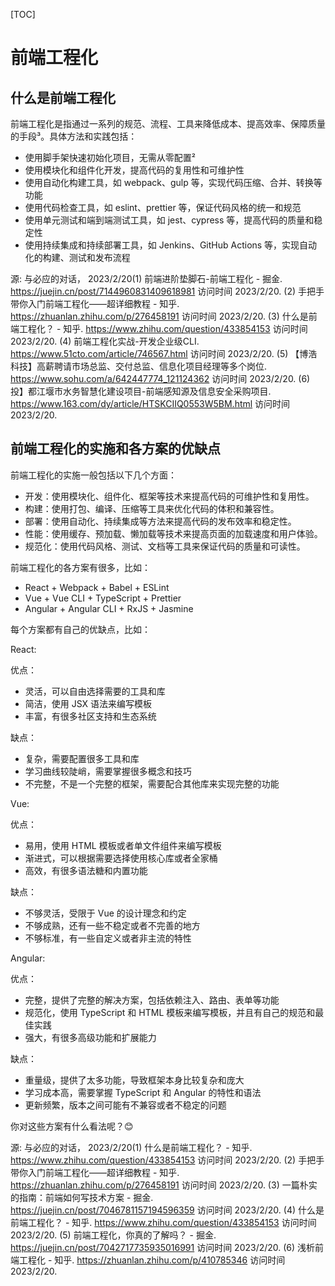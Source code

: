 [TOC]

# 前端工程化

## 什么是前端工程化

前端工程化是指通过一系列的规范、流程、工具来降低成本、提高效率、保障质量的手段³。具体方法和实践包括：

- 使用脚手架快速初始化项目，无需从零配置²
- 使用模块化和组件化开发，提高代码的复用性和可维护性
- 使用自动化构建工具，如 webpack、gulp 等，实现代码压缩、合并、转换等功能
- 使用代码检查工具，如 eslint、prettier 等，保证代码风格的统一和规范
- 使用单元测试和端到端测试工具，如 jest、cypress 等，提高代码的质量和稳定性
- 使用持续集成和持续部署工具，如 Jenkins、GitHub Actions 等，实现自动化的构建、测试和发布流程

源: 与必应的对话， 2023/2/20(1) 前端进阶垫脚石-前端工程化 - 掘金. https://juejin.cn/post/7144960831409618981 访问时间 2023/2/20.
(2) 手把手带你入门前端工程化——超详细教程 - 知乎. https://zhuanlan.zhihu.com/p/276458191 访问时间 2023/2/20.
(3) 什么是前端工程化？ - 知乎. https://www.zhihu.com/question/433854153 访问时间 2023/2/20.
(4) 前端工程化实战-开发企业级CLI. https://www.51cto.com/article/746567.html 访问时间 2023/2/20.
(5) 【博浩科技】高薪聘请市场总监、交付总监、信息化项目经理等多个岗位. https://www.sohu.com/a/642447774_121124362 访问时间 2023/2/20.
(6) 投】都江堰市水务智慧化建设项目-前端感知源及信息安全采购项目. https://www.163.com/dy/article/HTSKCIIQ0553W5BM.html 访问时间 2023/2/20.

## 前端工程化的实施和各方案的优缺点

前端工程化的实施一般包括以下几个方面：

- 开发：使用模块化、组件化、框架等技术来提高代码的可维护性和复用性。
- 构建：使用打包、编译、压缩等工具来优化代码的体积和兼容性。
- 部署：使用自动化、持续集成等方法来提高代码的发布效率和稳定性。
- 性能：使用缓存、预加载、懒加载等技术来提高页面的加载速度和用户体验。
- 规范化：使用代码风格、测试、文档等工具来保证代码的质量和可读性。

前端工程化的各方案有很多，比如：

- React + Webpack + Babel + ESLint
- Vue + Vue CLI + TypeScript + Prettier
- Angular + Angular CLI + RxJS + Jasmine

每个方案都有自己的优缺点，比如：

React:

优点：

- 灵活，可以自由选择需要的工具和库
- 简洁，使用 JSX 语法来编写模板
- 丰富，有很多社区支持和生态系统

缺点：

- 复杂，需要配置很多工具和库
- 学习曲线较陡峭，需要掌握很多概念和技巧
- 不完整，不是一个完整的框架，需要配合其他库来实现完整的功能

Vue:

优点：

- 易用，使用 HTML 模板或者单文件组件来编写模板
- 渐进式，可以根据需要选择使用核心库或者全家桶
- 高效，有很多语法糖和内置功能

缺点：

- 不够灵活，受限于 Vue 的设计理念和约定
- 不够成熟，还有一些不稳定或者不完善的地方
- 不够标准，有一些自定义或者非主流的特性

Angular:

优点：

- 完整，提供了完整的解决方案，包括依赖注入、路由、表单等功能
- 规范化，使用 TypeScript 和 HTML 模板来编写模板，并且有自己的规范和最佳实践
- 强大，有很多高级功能和扩展能力

缺点：

- 重量级，提供了太多功能，导致框架本身比较复杂和庞大
- 学习成本高，需要掌握 TypeScript 和 Angular 的特性和语法
- 更新频繁，版本之间可能有不兼容或者不稳定的问题

你对这些方案有什么看法呢？😊

源: 与必应的对话， 2023/2/20(1) 什么是前端工程化？ - 知乎. https://www.zhihu.com/question/433854153 访问时间 2023/2/20.
(2) 手把手带你入门前端工程化——超详细教程 - 知乎. https://zhuanlan.zhihu.com/p/276458191 访问时间 2023/2/20.
(3) 一篇朴实的指南：前端如何写技术方案 - 掘金. https://juejin.cn/post/7046781157194596359 访问时间 2023/2/20.
(4) 什么是前端工程化？ - 知乎. https://www.zhihu.com/question/433854153 访问时间 2023/2/20.
(5) 前端工程化，你真的了解吗？ - 掘金. https://juejin.cn/post/7042717735935016991 访问时间 2023/2/20.
(6) 浅析前端工程化 - 知乎. https://zhuanlan.zhihu.com/p/410785346 访问时间 2023/2/20.
